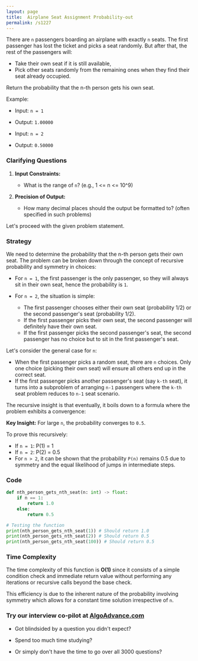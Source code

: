```yaml
---
layout: page
title:  Airplane Seat Assignment Probability-out
permalink: /s1227
---
```


There are `n` passengers boarding an airplane with exactly `n` seats. The first passenger has lost the ticket and picks a seat randomly. But after that, the rest of the passengers will:

- Take their own seat if it is still available,
- Pick other seats randomly from the remaining ones when they find their seat already occupied.

Return the probability that the n-th person gets his own seat.

Example:
- Input: `n = 1`
- Output: `1.00000`

- Input: `n = 2`
- Output: `0.50000`

### Clarifying Questions

1. **Input Constraints:**
   - What is the range of `n`? (e.g., 1 <= n <= 10^9)
   
2. **Precision of Output:**
   - How many decimal places should the output be formatted to? (often specified in such problems)

Let's proceed with the given problem statement.

### Strategy

We need to determine the probability that the n-th person gets their own seat. The problem can be broken down through the concept of recursive probability and symmetry in choices:

- For `n = 1`, the first passenger is the only passenger, so they will always sit in their own seat, hence the probability is `1`.

- For `n = 2`, the situation is simple:
  - The first passenger chooses either their own seat (probability 1/2) or the second passenger's seat (probability 1/2).
  - If the first passenger picks their own seat, the second passenger will definitely have their own seat.
  - If the first passenger picks the second passenger's seat, the second passenger has no choice but to sit in the first passenger's seat.

Let's consider the general case for `n`:

- When the first passenger picks a random seat, there are `n` choices. Only one choice (picking their own seat) will ensure all others end up in the correct seat.
- If the first passenger picks another passenger's seat (say `k-th` seat), it turns into a subproblem of arranging `n-1` passengers where the `k-th` seat problem reduces to `n-1` seat scenario.

The recursive insight is that eventually, it boils down to a formula where the problem exhibits a convergence:

**Key Insight:**
For large `n`, the probability converges to `0.5`.

To prove this recursively:
- If `n = 1`: P(1) = 1
- If `n = 2`: P(2) = 0.5
- For `n > 2`, it can be shown that the probability `P(n)` remains 0.5 due to symmetry and the equal likelihood of jumps in intermediate steps.

### Code

```python
def nth_person_gets_nth_seat(n: int) -> float:
    if n == 1:
        return 1.0
    else:
        return 0.5

# Testing the function
print(nth_person_gets_nth_seat(1)) # Should return 1.0
print(nth_person_gets_nth_seat(2)) # Should return 0.5
print(nth_person_gets_nth_seat(100)) # Should return 0.5
```

### Time Complexity

The time complexity of this function is **O(1)** since it consists of a simple condition check and immediate return value without performing any iterations or recursive calls beyond the base check.

This efficiency is due to the inherent nature of the probability involving symmetry which allows for a constant time solution irrespective of `n`.


### Try our interview co-pilot at [AlgoAdvance.com](https://algoAdvance.com)

- Got blindsided by a question you didn't expect?

- Spend too much time studying?

- Or simply don't have the time to go over all 3000 questions?

